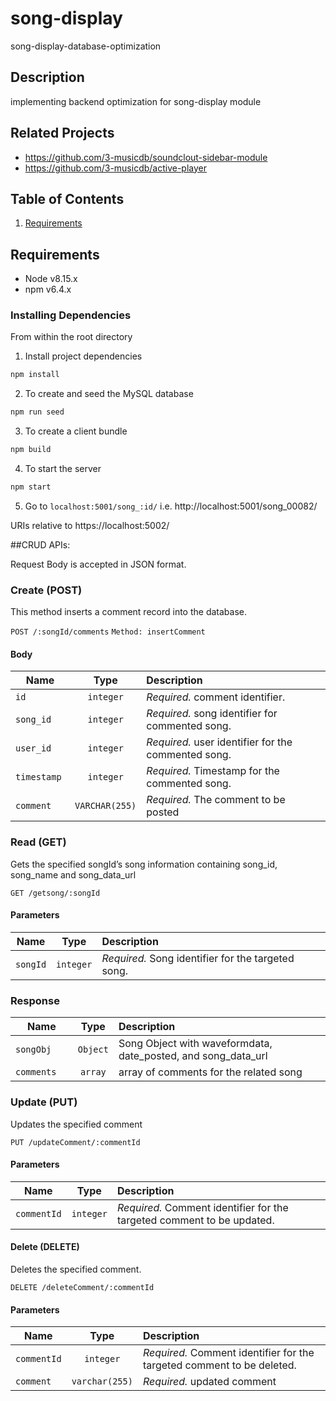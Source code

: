 # song-display
song-display-database-optimization

## Description
implementing backend optimization for song-display module

## Related Projects
  - https://github.com/3-musicdb/soundclout-sidebar-module
  - https://github.com/3-musicdb/active-player

## Table of Contents
1. [Requirements](#requirements)

## Requirements
- Node v8.15.x
- npm v6.4.x

### Installing Dependencies
From within the root directory


1. Install project dependencies
```javascript
npm install
```

2. To create and seed the MySQL database
```javascript
npm run seed
```

3. To create a client bundle
```javascript
npm build
```

4. To start the server
```javascript
npm start
```

5. Go to `localhost:5001/song_:id/` i.e. http://localhost:5001/song_00082/

URIs relative to https://localhost:5002/

##CRUD APIs:

Request Body is accepted in JSON format.

### Create (POST)

This method inserts a comment record into the database.

`POST /:songId/comments`
`Method: insertComment`
#### Body

| Name             | Type          | Description                                                            |
| ---------------- |:-------------:| :----------------------------------------------------------------------|
| `id`             | `integer`     | *Required.* comment identifier.                                        |
| `song_id`        | `integer`     | *Required.* song identifier for commented song.                        |
| `user_id   `     | `integer`     | *Required.* user identifier for the commented song.                    |
| `timestamp`      | `integer`     | *Required.* Timestamp for the commented song.                          |
| `comment`        | `VARCHAR(255)`| *Required.* The comment to be posted                                   |


### Read (GET)

Gets the specified songId’s song information containing song_id, song_name and song_data_url

`GET /getsong/:songId`

#### Parameters

| Name             | Type          | Description                                                            |
| ---------------- |:-------------:| :----------------------------------------------------------------------|
| `songId`         | `integer`     | *Required.* Song identifier for the targeted song.                     |

### Response

| Name               | Type         | Description                                                            |
| ------------------ |:------------:| :----------------------------------------------------------------------|
| `songObj     `     | `Object`     | Song Object with waveformdata, date_posted, and song_data_url          |
| `comments`         | `array`      | array of comments for the related song                                 |


### Update (PUT)

Updates the specified comment

`PUT /updateComment/:commentId`

#### Parameters

| Name             | Type          | Description                                                            |
| ---------------- |:-------------:| :----------------------------------------------------------------------|
| `commentId`      | `integer`     | *Required.* Comment identifier for the targeted comment to be updated. |


#### Delete (DELETE)

Deletes the specified comment.

`DELETE /deleteComment/:commentId`

#### Parameters

| Name             | Type          | Description                                                            |
| ---------------- |:-------------:| :----------------------------------------------------------------------|
| `commentId`      | `integer`     | *Required.* Comment identifier for the targeted comment to be deleted. |
| `comment`        | `varchar(255)`| *Required.* updated comment                                            |


















